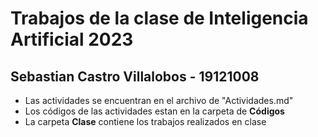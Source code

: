 
# Trabajos de la clase de Inteligencia Artificial 2023

## Sebastian Castro Villalobos - 19121008

* Las actividades se encuentran en el archivo de "Actividades.md"
* Los códigos de las actividades estan en la carpeta de **Códigos**
* La carpeta **Clase** contiene los trabajos realizados en clase
